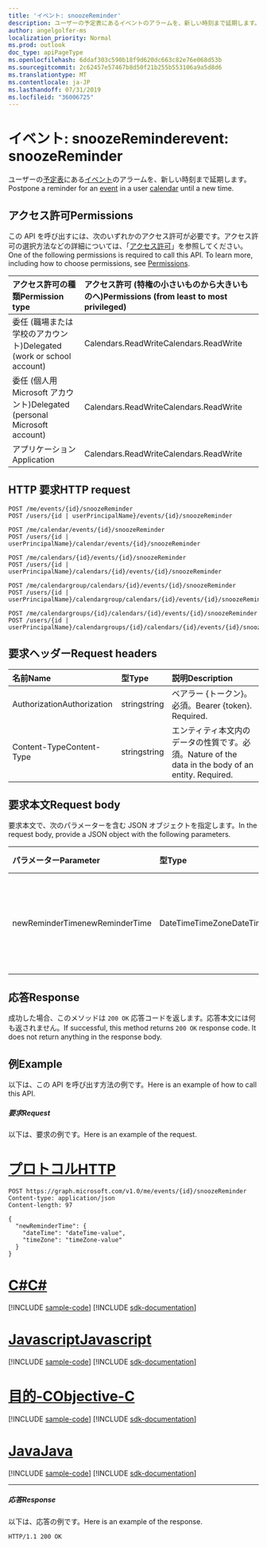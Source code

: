 ```yaml
---
title: 'イベント: snoozeReminder'
description: ユーザーの予定表にあるイベントのアラームを、新しい時刻まで延期します。
author: angelgolfer-ms
localization_priority: Normal
ms.prod: outlook
doc_type: apiPageType
ms.openlocfilehash: 6ddaf303c590b18f9d620dc663c82e76e068d53b
ms.sourcegitcommit: 2c62457e57467b8d50f21b255b553106a9a5d8d6
ms.translationtype: MT
ms.contentlocale: ja-JP
ms.lasthandoff: 07/31/2019
ms.locfileid: "36006725"
---
```

# <a name="event-snoozereminder"></a><span data-ttu-id="95365-103">イベント: snoozeReminder</span><span class="sxs-lookup"><span data-stu-id="95365-103">event: snoozeReminder</span></span>

<span data-ttu-id="95365-104">ユーザーの[予定表](../resources/calendar.md)にある[イベント](../resources/event.md)のアラームを、新しい時刻まで延期します。</span><span class="sxs-lookup"><span data-stu-id="95365-104">Postpone a reminder for an [event](../resources/event.md) in a user [calendar](../resources/calendar.md) until a new time.</span></span>

## <a name="permissions"></a><span data-ttu-id="95365-105">アクセス許可</span><span class="sxs-lookup"><span data-stu-id="95365-105">Permissions</span></span>
<span data-ttu-id="95365-p101">この API を呼び出すには、次のいずれかのアクセス許可が必要です。アクセス許可の選択方法などの詳細については、「[アクセス許可](/graph/permissions-reference)」を参照してください。</span><span class="sxs-lookup"><span data-stu-id="95365-p101">One of the following permissions is required to call this API. To learn more, including how to choose permissions, see [Permissions](/graph/permissions-reference).</span></span>

|<span data-ttu-id="95365-108">アクセス許可の種類</span><span class="sxs-lookup"><span data-stu-id="95365-108">Permission type</span></span>      | <span data-ttu-id="95365-109">アクセス許可 (特権の小さいものから大きいものへ)</span><span class="sxs-lookup"><span data-stu-id="95365-109">Permissions (from least to most privileged)</span></span>              |
|:--------------------|:---------------------------------------------------------|
|<span data-ttu-id="95365-110">委任 (職場または学校のアカウント)</span><span class="sxs-lookup"><span data-stu-id="95365-110">Delegated (work or school account)</span></span> | <span data-ttu-id="95365-111">Calendars.ReadWrite</span><span class="sxs-lookup"><span data-stu-id="95365-111">Calendars.ReadWrite</span></span>    |
|<span data-ttu-id="95365-112">委任 (個人用 Microsoft アカウント)</span><span class="sxs-lookup"><span data-stu-id="95365-112">Delegated (personal Microsoft account)</span></span> | <span data-ttu-id="95365-113">Calendars.ReadWrite</span><span class="sxs-lookup"><span data-stu-id="95365-113">Calendars.ReadWrite</span></span>    |
|<span data-ttu-id="95365-114">アプリケーション</span><span class="sxs-lookup"><span data-stu-id="95365-114">Application</span></span> | <span data-ttu-id="95365-115">Calendars.ReadWrite</span><span class="sxs-lookup"><span data-stu-id="95365-115">Calendars.ReadWrite</span></span> |

## <a name="http-request"></a><span data-ttu-id="95365-116">HTTP 要求</span><span class="sxs-lookup"><span data-stu-id="95365-116">HTTP request</span></span>
<!-- { "blockType": "ignored" } -->
```http
POST /me/events/{id}/snoozeReminder
POST /users/{id | userPrincipalName}/events/{id}/snoozeReminder

POST /me/calendar/events/{id}/snoozeReminder
POST /users/{id | userPrincipalName}/calendar/events/{id}/snoozeReminder

POST /me/calendars/{id}/events/{id}/snoozeReminder
POST /users/{id | userPrincipalName}/calendars/{id}/events/{id}/snoozeReminder

POST /me/calendargroup/calendars/{id}/events/{id}/snoozeReminder
POST /users/{id | userPrincipalName}/calendargroup/calendars/{id}/events/{id}/snoozeReminder

POST /me/calendargroups/{id}/calendars/{id}/events/{id}/snoozeReminder
POST /users/{id | userPrincipalName}/calendargroups/{id}/calendars/{id}/events/{id}/snoozeReminder
```
## <a name="request-headers"></a><span data-ttu-id="95365-117">要求ヘッダー</span><span class="sxs-lookup"><span data-stu-id="95365-117">Request headers</span></span>
| <span data-ttu-id="95365-118">名前</span><span class="sxs-lookup"><span data-stu-id="95365-118">Name</span></span>       | <span data-ttu-id="95365-119">型</span><span class="sxs-lookup"><span data-stu-id="95365-119">Type</span></span> | <span data-ttu-id="95365-120">説明</span><span class="sxs-lookup"><span data-stu-id="95365-120">Description</span></span>|
|:---------------|:--------|:----------|
| <span data-ttu-id="95365-121">Authorization</span><span class="sxs-lookup"><span data-stu-id="95365-121">Authorization</span></span>  | <span data-ttu-id="95365-122">string</span><span class="sxs-lookup"><span data-stu-id="95365-122">string</span></span>  | <span data-ttu-id="95365-p102">ベアラー {トークン}。必須。</span><span class="sxs-lookup"><span data-stu-id="95365-p102">Bearer {token}. Required.</span></span> |
| <span data-ttu-id="95365-125">Content-Type</span><span class="sxs-lookup"><span data-stu-id="95365-125">Content-Type</span></span> | <span data-ttu-id="95365-126">string</span><span class="sxs-lookup"><span data-stu-id="95365-126">string</span></span>  | <span data-ttu-id="95365-p103">エンティティ本文内のデータの性質です。必須。</span><span class="sxs-lookup"><span data-stu-id="95365-p103">Nature of the data in the body of an entity. Required.</span></span> |

## <a name="request-body"></a><span data-ttu-id="95365-129">要求本文</span><span class="sxs-lookup"><span data-stu-id="95365-129">Request body</span></span>
<span data-ttu-id="95365-130">要求本文で、次のパラメーターを含む JSON オブジェクトを指定します。</span><span class="sxs-lookup"><span data-stu-id="95365-130">In the request body, provide a JSON object with the following parameters.</span></span>

| <span data-ttu-id="95365-131">パラメーター</span><span class="sxs-lookup"><span data-stu-id="95365-131">Parameter</span></span>    | <span data-ttu-id="95365-132">型</span><span class="sxs-lookup"><span data-stu-id="95365-132">Type</span></span>   |<span data-ttu-id="95365-133">説明</span><span class="sxs-lookup"><span data-stu-id="95365-133">Description</span></span>|
|:---------------|:--------|:----------|
|<span data-ttu-id="95365-134">newReminderTime</span><span class="sxs-lookup"><span data-stu-id="95365-134">newReminderTime</span></span>|<span data-ttu-id="95365-135">DateTimeTimeZone</span><span class="sxs-lookup"><span data-stu-id="95365-135">DateTimeTimeZone</span></span>|<span data-ttu-id="95365-136">アラームをトリガーする新しい日付と時刻。</span><span class="sxs-lookup"><span data-stu-id="95365-136">The new date and time to trigger the reminder.</span></span>|

## <a name="response"></a><span data-ttu-id="95365-137">応答</span><span class="sxs-lookup"><span data-stu-id="95365-137">Response</span></span>

<span data-ttu-id="95365-p104">成功した場合、このメソッドは `200 OK` 応答コードを返します。応答本文には何も返されません。</span><span class="sxs-lookup"><span data-stu-id="95365-p104">If successful, this method returns `200 OK` response code. It does not return anything in the response body.</span></span>

## <a name="example"></a><span data-ttu-id="95365-140">例</span><span class="sxs-lookup"><span data-stu-id="95365-140">Example</span></span>
<span data-ttu-id="95365-141">以下は、この API を呼び出す方法の例です。</span><span class="sxs-lookup"><span data-stu-id="95365-141">Here is an example of how to call this API.</span></span>
##### <a name="request"></a><span data-ttu-id="95365-142">要求</span><span class="sxs-lookup"><span data-stu-id="95365-142">Request</span></span>
<span data-ttu-id="95365-143">以下は、要求の例です。</span><span class="sxs-lookup"><span data-stu-id="95365-143">Here is an example of the request.</span></span>

# <a name="httptabhttp"></a>[<span data-ttu-id="95365-144">プロトコル</span><span class="sxs-lookup"><span data-stu-id="95365-144">HTTP</span></span>](#tab/http)
<!-- {
  "blockType": "request",
  "name": "event_snoozereminder"
}-->
```http
POST https://graph.microsoft.com/v1.0/me/events/{id}/snoozeReminder
Content-type: application/json
Content-length: 97

{
  "newReminderTime": {
    "dateTime": "dateTime-value",
    "timeZone": "timeZone-value"
  }
}
```
# <a name="ctabcsharp"></a>[<span data-ttu-id="95365-145">C#</span><span class="sxs-lookup"><span data-stu-id="95365-145">C#</span></span>](#tab/csharp)
[!INCLUDE [sample-code](../includes/snippets/csharp/event-snoozereminder-csharp-snippets.md)]
[!INCLUDE [sdk-documentation](../includes/snippets/snippets-sdk-documentation-link.md)]

# <a name="javascripttabjavascript"></a>[<span data-ttu-id="95365-146">Javascript</span><span class="sxs-lookup"><span data-stu-id="95365-146">Javascript</span></span>](#tab/javascript)
[!INCLUDE [sample-code](../includes/snippets/javascript/event-snoozereminder-javascript-snippets.md)]
[!INCLUDE [sdk-documentation](../includes/snippets/snippets-sdk-documentation-link.md)]

# <a name="objective-ctabobjc"></a>[<span data-ttu-id="95365-147">目的-C</span><span class="sxs-lookup"><span data-stu-id="95365-147">Objective-C</span></span>](#tab/objc)
[!INCLUDE [sample-code](../includes/snippets/objc/event-snoozereminder-objc-snippets.md)]
[!INCLUDE [sdk-documentation](../includes/snippets/snippets-sdk-documentation-link.md)]

# <a name="javatabjava"></a>[<span data-ttu-id="95365-148">Java</span><span class="sxs-lookup"><span data-stu-id="95365-148">Java</span></span>](#tab/java)
[!INCLUDE [sample-code](../includes/snippets/java/event-snoozereminder-java-snippets.md)]
[!INCLUDE [sdk-documentation](../includes/snippets/snippets-sdk-documentation-link.md)]

---


##### <a name="response"></a><span data-ttu-id="95365-149">応答</span><span class="sxs-lookup"><span data-stu-id="95365-149">Response</span></span>
<span data-ttu-id="95365-150">以下は、応答の例です。</span><span class="sxs-lookup"><span data-stu-id="95365-150">Here is an example of the response.</span></span>
<!-- {
  "blockType": "response",
  "truncated": true
} -->
```http
HTTP/1.1 200 OK
```

<!-- uuid: 8fcb5dbc-d5aa-4681-8e31-b001d5168d79
2015-10-25 14:57:30 UTC -->
<!-- {
  "type": "#page.annotation",
  "description": "event: snoozeReminder",
  "keywords": "",
  "section": "documentation",
  "tocPath": "",
  "suppressions": [
  ]
}-->
